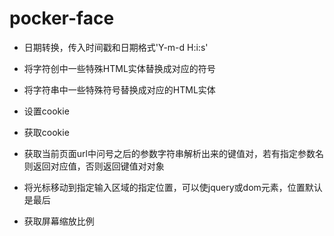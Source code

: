 # pocker-face

- 日期转换，传入时间戳和日期格式'Y-m-d H:i:s'

- 将字符创中一些特殊HTML实体替换成对应的符号

- 将字符串中一些特殊符号替换成对应的HTML实体

- 设置cookie

- 获取cookie

- 获取当前页面url中问号之后的参数字符串解析出来的键值对，若有指定参数名则返回对应值，否则返回键值对对象

- 将光标移动到指定输入区域的指定位置，可以使jquery或dom元素，位置默认是最后

- 获取屏幕缩放比例
